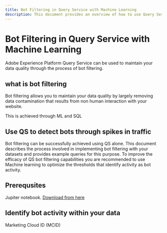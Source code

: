 ```yaml
---
title: Bot Filtering in Query Service with Machine Learning
description: This document provides an overview of how to use Query Service and machine learning to determine bot activity and filter their actions from genuine online website visitor traffic.
---
```

# Bot Filtering in Query Service with Machine Learning

Adobe Experience Platform Query Service can be used to maintain your data quality through the process of bot filtering. 

## what is bot filtering

Bot filtering allows you to maintain your data quality by largely removing data contamination that results from non human interaction with your website. 

This is achieved through ML and SQL

## Use QS to detect bots through spikes in traffic

Bot filtering can be successfully achieved using QS alone. This document describes the process involved in implementing bot filtering with your datasets and provides example queries for this purpose.
To improve the efficacy of QS bot filtering capabilities you are recommended to use Machine learning to optimize the thresholds that identify activity as bot activity.

## Prerequsites

Jupiter notebook. [Download from here](https://jupyter.org/)

## Identify bot activity within your data

Marketing Cloud ID (MCID) 

